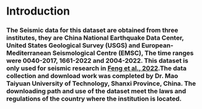 # Introduction
### The Seismic data for this dataset are obtained from three institutes, they are China National Earthquake Data Center, United States Geological Survey (USGS) and European-Mediterranean Seismological Centre (EMSC), The time ranges were 0040-2017, 1661-2022 and 2004-2022. This dataset is only used for seismic research in [Feng et al., 2022](https://www.agu.org/Publish-with-AGU/Publish).The data collection and download work was completed by Dr. Mao Taiyuan University of Technology, Shanxi Province, China. The downloading path and use of the dataset meet the laws and regulations of the country where the institution is located.
